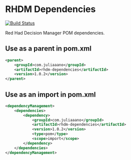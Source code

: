 # RHDM Dependencies
[![Build Status](https://travis-ci.com/juliaaano/rhdm-dependencies.svg)](https://travis-ci.com/juliaaano/rhdm-dependencies)

Red Had Decision Manager POM dependencies.

## Use as a parent in pom.xml
```xml
<parent>
    <groupId>com.juliaaano</groupId>
    <artifactId>rhdm-dependencies</artifactId>
    <version>1.0.2</version>
</parent>
```

## Use as an import in pom.xml
```xml
<dependencyManagement>
    <dependencies>
        <dependency>
            <groupId>com.juliaaano</groupId>
            <artifactId>rhdm-dependencies</artifactId>
            <version>1.0.2</version>
            <type>pom</type>
            <scope>import</scope>
        </dependency>
    </dependencies>
</dependencyManagement>
```
